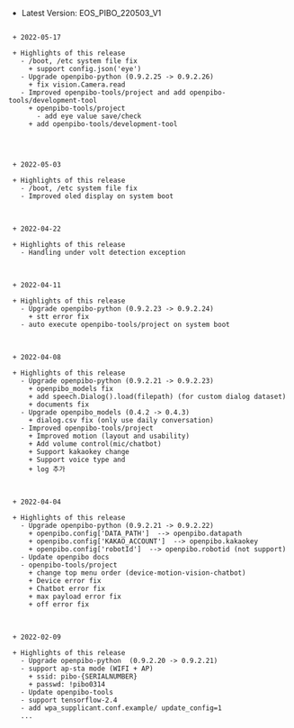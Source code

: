 * Latest Version: EOS_PIBO_220503_V1

<pre>
<code>
 + 2022-05-17

 + Highlights of this release
   - /boot, /etc system file fix
     + support config.json('eye')
   - Upgrade openpibo-python (0.9.2.25 -> 0.9.2.26)
     + fix vision.Camera.read
   - Improved openpibo-tools/project and add openpibo-tools/development-tool
     + openpibo-tools/project
       - add eye value save/check
     + add openpibo-tools/development-tool
     
</code>
</pre>

<pre>
<code>
 + 2022-05-03

 + Highlights of this release
   - /boot, /etc system file fix
   - Improved oled display on system boot
</code>
</pre>

<pre>
<code>
 + 2022-04-22

 + Highlights of this release
   - Handling under volt detection exception
</code>
</pre>

<pre>
<code>
 + 2022-04-11

 + Highlights of this release
   - Upgrade openpibo-python (0.9.2.23 -> 0.9.2.24)
     + stt error fix
   - auto execute openpibo-tools/project on system boot
</code>
</pre>

<pre>
<code>
 + 2022-04-08

 + Highlights of this release
   - Upgrade openpibo-python (0.9.2.21 -> 0.9.2.23)
     + openpibo_models fix
     + add speech.Dialog().load(filepath) (for custom dialog dataset)
     + documents fix
   - Upgrade openpibo_models (0.4.2 -> 0.4.3)
     + dialog.csv fix (only use daily conversation)
   - Improved openpibo-tools/project
     + Improved motion (layout and usability)
     + Add volume control(mic/chatbot)
     + Support kakaokey change 
     + Support voice type and 
     + log 추가
</code>
</pre>

<pre>
<code>
 + 2022-04-04

 + Highlights of this release
   - Upgrade openpibo-python (0.9.2.21 -> 0.9.2.22)
     + openpibo.config['DATA_PATH']  --> openpibo.datapath
     + openpibo.config['KAKAO_ACCOUNT']  --> openpibo.kakaokey
     + openpibo.config['robotId']  --> openpibo.robotid (not support)
   - Update openpibo docs
   - openpibo-tools/project
     + change top menu order (device-motion-vision-chatbot)
     + Device error fix
     + Chatbot error fix
     + max payload error fix
     + off error fix
</code>
</pre>

<pre>
<code>
 + 2022-02-09

 + Highlights of this release
   - Upgrade openpibo-python  (0.9.2.20 -> 0.9.2.21)
   - support ap-sta mode (WIFI + AP)
     + ssid: pibo-{SERIALNUMBER}
     + passwd: !pibo0314
   - Update openpibo-tools 
   - support tensorflow-2.4
   - add wpa_supplicant.conf.example/ update_config=1 
   ...
</code>
</pre>
